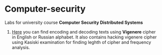 # Computer-security
Labs for university course <b>Computer Security Distributed Systems</b>

1. [Here](https://github.com/EkaterinaZhukova/Computer-security/tree/master/Vigener "Vigenere, encoding, decoding, hacking") you can find encoding and decoding texts using <b>Vigenere</b> cipher in English or Russian alphabet.
It also contains hacking vigenere cipher using Kasiski examination for finding leghth of cipher and frequency analysis.
